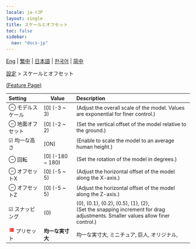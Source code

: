 ```yaml
---
locale: ja-rJP
layout: single
title: スケールとオフセット
toc: false
sidebar:
  nav: "docs-jp"
---
```

[Eng](/dancexr/menu/2025.4/actor/scale_n_offset) | [繁中](/tw/dancexr/menu/2025.4/actor/scale_n_offset) | [日本語](/jp/dancexr/menu/2025.4/actor/scale_n_offset) | [한국어](/kr/dancexr/menu/2025.4/actor/scale_n_offset) | [简中](/zh/dancexr/menu/2025.4/actor/scale_n_offset)

[設定](../menu#設定) > スケールとオフセット



[(Feature Page)](/jp/dancexr/features/scale_n_offset)

| Setting | Value | Description |
| :--- | --- | :--- |
|  ⊖ モデルスケール| [0] (-3 ~ 3) | (Adjust the overall scale of the model. Values are exponential for finer control.)
|  ⊖ 地面オフセット| [0] (-2 ~ 2) | (Set the vertical offset of the model relative to the ground.)
|  ☑ 均一な高さ| [ON] | (Enable to scale the model to an average human height.)
|  ⊖ 回転| [0] (-180 ~ 180) | (Set the rotation of the model in degrees.)
|  ⊖ オフセットX| [0] (-5 ~ 5) | (Adjust the horizontal offset of the model along the X-axis.)
|  ⊖ オフセットZ| [0] (-5 ~ 5) | (Adjust the horizontal offset of the model along the Z-axis.)
| ☑ スナッピング| (0) | (0), (0.1), (0.2), (0.5), (1), (2), <br/>(Set the snapping increment for drag adjustments. Smaller values allow finer control.)
| <img src="/images/icon/ic_list.png" alt="list icon"/> プリセット| **均一な実寸大** | 均一な実寸大, ミニチュア, 巨人, オリジナル,  |
